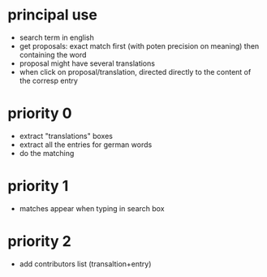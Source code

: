 # principal use

- search term in english
- get proposals: exact match first (with poten precision on meaning) then containing the word
- proposal might have several translations
- when click on proposal/translation, directed directly to the content of the corresp entry



# priority 0

- extract "translations" boxes
- extract all the entries for german words
- do the matching

# priority 1

- matches appear when typing in search box

# priority 2

- add contributors list (transaltion+entry)




